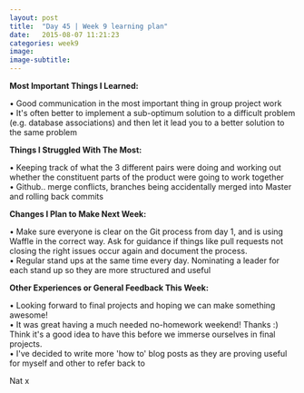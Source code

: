 ```yaml
---
layout: post
title:  "Day 45 | Week 9 learning plan"
date:   2015-08-07 11:21:23
categories: week9
image: 
image-subtitle: 
---
```


**Most Important Things I Learned:**

&bull; Good communication in the most important thing in group project work<br>
&bull; It's often better to implement a sub-optimum solution to a difficult problem (e.g. database associations) and then let it lead you to a better solution to the same problem

**Things I Struggled With The Most:**

&bull; Keeping track of what the 3 different pairs were doing and working out whether the constituent parts of the product were going to work together<br>
&bull; Github.. merge conflicts, branches being accidentally merged into Master and rolling back commits

**Changes I Plan to Make Next Week:**

&bull; Make sure everyone is clear on the Git process from day 1, and is using Waffle in the correct way. Ask for guidance if things like pull requests not closing the right issues occur again and document the process.<br>
&bull; Regular stand ups at the same time every day. Nominating a leader for each stand up so they are more structured and useful


**Other Experiences or General Feedback This Week:**

&bull; Looking forward to final projects and hoping we can make something awesome!<br>
&bull; It was great having a much needed no-homework weekend! Thanks :) Think it's a good idea to have this before we immerse ourselves in final projects.<br>
&bull; I've decided to write more 'how to' blog posts as they are proving useful for myself and other to refer back to

Nat x
